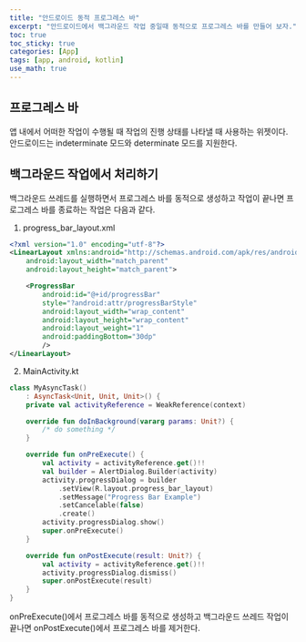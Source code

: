 ```yaml
---
title: "안드로이드 동적 프로그레스 바"
excerpt: "안드로이드에서 백그라운드 작업 중일때 동적으로 프로그레스 바를 만들어 보자."
toc: true
toc_sticky: true
categories: [App]
tags: [app, android, kotlin]
use_math: true
---
```


## 프로그레스 바
앱 내에서 어떠한 작업이 수행될 때 작업의 진행 상태를 나타낼 때 사용하는 위젯이다. 안드로이드는 indeterminate 모드와 determinate 모드를 지원한다.  

## 백그라운드 작업에서 처리하기
백그라운드 쓰레드를 실행하면서 프로그레스 바를 동적으로 생성하고 작업이 끝나면 프로그레스 바를 종료하는 작업은 다음과 같다.


1. progress_bar_layout.xml
```xml
<?xml version="1.0" encoding="utf-8"?>
<LinearLayout xmlns:android="http://schemas.android.com/apk/res/android"
    android:layout_width="match_parent"
    android:layout_height="match_parent">

    <ProgressBar
        android:id="@+id/progressBar"
        style="?android:attr/progressBarStyle"
        android:layout_width="wrap_content"
        android:layout_height="wrap_content"
        android:layout_weight="1"
        android:paddingBottom="30dp"
        />
</LinearLayout>
```

2. MainActivity.kt
```kotlin
class MyAsyncTask()
    : AsyncTask<Unit, Unit, Unit>() {
    private val activityReference = WeakReference(context)

    override fun doInBackground(vararg params: Unit?) {
        /* do something */
    }

    override fun onPreExecute() {
        val activity = activityReference.get()!!
        val builder = AlertDialog.Builder(activity)
        activity.progressDialog = builder
            .setView(R.layout.progress_bar_layout)
            .setMessage("Progress Bar Example")
            .setCancelable(false)
            .create()
        activity.progressDialog.show()
        super.onPreExecute()
    }

    override fun onPostExecute(result: Unit?) {
        val activity = activityReference.get()!!
        activity.progressDialog.dismiss()
        super.onPostExecute(result)
    }
}
```

  
onPreExecute()에서 프로그레스 바를 동적으로 생성하고 백그라운드 쓰레드 작업이 끝나면 onPostExecute()에서 프로그레스 바를 제거한다.


<br>
<br>